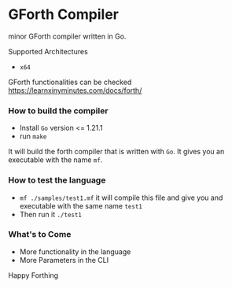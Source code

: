 # GForth Compiler
minor GForth compiler written in Go. 

Supported Architectures
* `x64`

GForth functionalities can be checked https://learnxinyminutes.com/docs/forth/

### How to build the compiler
* Install `Go` version <= 1.21.1
* run `make`

It will build the forth compiler that is written with `Go`.
It gives you an executable with the name `mf`.

### How to test the language
* `mf ./samples/test1.mf` it will compile this file and give you and executable with the same name `test1`
* Then run it `./test1`

### What's to Come
* More functionality in the language
* More Parameters in the CLI

Happy Forthing


